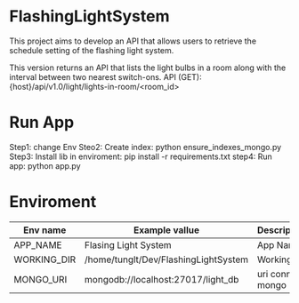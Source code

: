 # FlashingLightSystem
This project aims to develop an API that allows users to retrieve the schedule setting of the flashing light system.

This version returns an API that lists the light bulbs in a room along with the interval between two nearest switch-ons.
API (GET): {host}/api/v1.0/light/lights-in-room/<room_id>

# Run App
Step1: change Env
Steo2: Create index: python ensure_indexes_mongo.py
Step3: Install lib in enviroment: pip install -r requirements.txt
step4: Run app: python app.py

# Enviroment
| Env name | Example vallue | Description |
|---------|---------|-----------------|
| APP_NAME  |  Flasing Light System    | App Name      |
| WORKING_DIR   | /home/tunglt/Dev/FlashingLightSystem    | Working dir  |
| MONGO_URI   | mongodb://localhost:27017/light_db    | uri connect mongo    |
